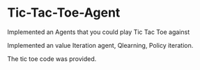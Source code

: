 # Tic-Tac-Toe-Agent
Implemented an Agents that you could play Tic Tac Toe against

Implemented an value Iteration agent, Qlearning, Policy iteration. 

The tic toe code was provided.
